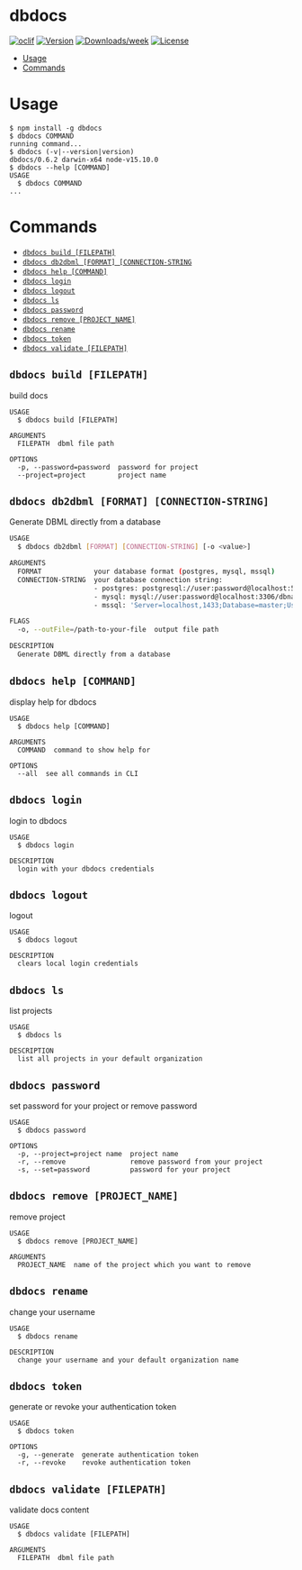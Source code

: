 dbdocs
======



[![oclif](https://img.shields.io/badge/cli-oclif-brightgreen.svg)](https://oclif.io)
[![Version](https://img.shields.io/npm/v/dbdocs.svg)](https://npmjs.org/package/dbdocs)
[![Downloads/week](https://img.shields.io/npm/dw/dbdocs.svg)](https://npmjs.org/package/dbdocs)
[![License](https://img.shields.io/npm/l/dbdocs.svg)](https://github.com/holistics/dbdocs/blob/master/package.json)

<!-- toc -->
* [Usage](#usage)
* [Commands](#commands)
<!-- tocstop -->
# Usage
<!-- usage -->
```sh-session
$ npm install -g dbdocs
$ dbdocs COMMAND
running command...
$ dbdocs (-v|--version|version)
dbdocs/0.6.2 darwin-x64 node-v15.10.0
$ dbdocs --help [COMMAND]
USAGE
  $ dbdocs COMMAND
...
```
<!-- usagestop -->
# Commands
<!-- commands -->
* [`dbdocs build [FILEPATH]`](#dbdocs-build-filepath)
* [`dbdocs db2dbml [FORMAT] [CONNECTION-STRING`](#dbdocs-db2dbml-format-connection-string)
* [`dbdocs help [COMMAND]`](#dbdocs-help-command)
* [`dbdocs login`](#dbdocs-login)
* [`dbdocs logout`](#dbdocs-logout)
* [`dbdocs ls`](#dbdocs-ls)
* [`dbdocs password`](#dbdocs-password)
* [`dbdocs remove [PROJECT_NAME]`](#dbdocs-remove-project_name)
* [`dbdocs rename`](#dbdocs-rename)
* [`dbdocs token`](#dbdocs-token)
* [`dbdocs validate [FILEPATH]`](#dbdocs-validate-filepath)

## `dbdocs build [FILEPATH]`

build docs

```
USAGE
  $ dbdocs build [FILEPATH]

ARGUMENTS
  FILEPATH  dbml file path

OPTIONS
  -p, --password=password  password for project
  --project=project        project name
```

## `dbdocs db2dbml [FORMAT] [CONNECTION-STRING]`

Generate DBML directly from a database

```bash
USAGE
  $ dbdocs db2dbml [FORMAT] [CONNECTION-STRING] [-o <value>]

ARGUMENTS
  FORMAT             your database format (postgres, mysql, mssql)
  CONNECTION-STRING  your database connection string:
                     - postgres: postgresql://user:password@localhost:5432/dbname
                     - mysql: mysql://user:password@localhost:3306/dbname
                     - mssql: 'Server=localhost,1433;Database=master;User Id=sa;Password=your_password;Encrypt=true;TrustServerCertificate=true;'

FLAGS
  -o, --outFile=/path-to-your-file  output file path

DESCRIPTION
  Generate DBML directly from a database

```

## `dbdocs help [COMMAND]`

display help for dbdocs

```
USAGE
  $ dbdocs help [COMMAND]

ARGUMENTS
  COMMAND  command to show help for

OPTIONS
  --all  see all commands in CLI
```

## `dbdocs login`

login to dbdocs

```
USAGE
  $ dbdocs login

DESCRIPTION
  login with your dbdocs credentials
```

## `dbdocs logout`

logout

```
USAGE
  $ dbdocs logout

DESCRIPTION
  clears local login credentials
```

## `dbdocs ls`

list projects

```
USAGE
  $ dbdocs ls

DESCRIPTION
  list all projects in your default organization
```

## `dbdocs password`

set password for your project or remove password

```
USAGE
  $ dbdocs password

OPTIONS
  -p, --project=project name  project name
  -r, --remove                remove password from your project
  -s, --set=password          password for your project
```

## `dbdocs remove [PROJECT_NAME]`

remove project

```
USAGE
  $ dbdocs remove [PROJECT_NAME]

ARGUMENTS
  PROJECT_NAME  name of the project which you want to remove
```

## `dbdocs rename`

change your username

```
USAGE
  $ dbdocs rename

DESCRIPTION
  change your username and your default organization name
```

## `dbdocs token`

generate or revoke your authentication token

```
USAGE
  $ dbdocs token

OPTIONS
  -g, --generate  generate authentication token
  -r, --revoke    revoke authentication token
```

## `dbdocs validate [FILEPATH]`

validate docs content

```
USAGE
  $ dbdocs validate [FILEPATH]

ARGUMENTS
  FILEPATH  dbml file path
```
<!-- commandsstop -->
